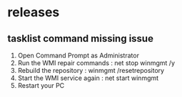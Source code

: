 # releases

## tasklist command missing issue
1. Open Command Prompt as Administrator
2. Run the WMI repair commands
   : net stop winmgmt /y
3. Rebuild the repository
  : winmgmt /resetrepository
4. Start the WMI service again
  : net start winmgmt
5. Restart your PC
